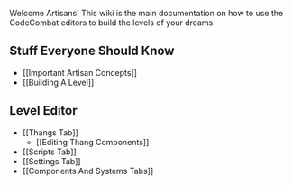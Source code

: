 Welcome Artisans! This wiki is the main documentation on how to use the CodeCombat editors to build the levels of your dreams.

## Stuff Everyone Should Know

* [[Important Artisan Concepts]]
* [[Building A Level]]

## Level Editor

* [[Thangs Tab]]
    * [[Editing Thang Components]]
* [[Scripts Tab]]
* [[Settings Tab]]
* [[Components And Systems Tabs]]